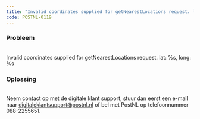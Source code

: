 ```yaml
---
title: "Invalid coordinates supplied for getNearestLocations request. lat: %s, long: %s"
code: POSTNL-0119
---
```



<p><h3>Probleem</h3><br>Invalid coordinates supplied for getNearestLocations request. lat: %s, long: %s</p><p><h3>Oplossing</h3> <br>Neem contact op met de digitale klant support, stuur dan eerst een e-mail naar <a href="mailto:digitaleklantsupport@postnl.nl" class="external-link" rel="nofollow">digitaleklantsupport@postnl.nl</a> of bel met PostNL op telefoonnummer 088-2255651.</p>
